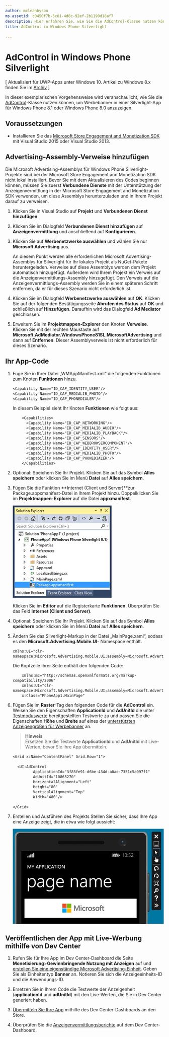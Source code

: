 ```yaml
---
author: mcleanbyron
ms.assetid: c0450f7b-5c81-4d8c-92ef-2b1190d18af7
description: Hier erfahren Sie, wie Sie die AdControl-Klasse nutzen können, um Werbebanner in einer Silverlight-App für Windows Phone 8.1 oder Windows Phone 8.0 anzuzeigen.
title: AdControl in Windows Phone Silverlight

---
```


# AdControl in Windows Phone Silverlight


\[ Aktualisiert für UWP-Apps unter Windows 10. Artikel zu Windows 8.x finden Sie im [Archiv](http://go.microsoft.com/fwlink/p/?linkid=619132) \]

In dieser exemplarischen Vorgehensweise wird veranschaulicht, wie Sie die [AdControl](https://msdn.microsoft.com/library/windows/apps/hh524191.aspx)-Klasse nutzen können, um Werbebanner in einer Silverlight-App für Windows Phone 8.1 oder Windows Phone 8.0 anzuzeigen.

## Voraussetzungen

*  Installieren Sie das [Microsoft Store Engagement and Monetization SDK](http://aka.ms/store-em-sdk) mit Visual Studio 2015 oder Visual Studio 2013.


## Advertising-Assembly-Verweise hinzufügen

Die Microsoft Advertising-Assemblys für Windows Phone Silverlight-Projekte sind bei der Microsoft Store Engagement and Monetization SDK nicht lokal installiert. Bevor Sie mit dem Aktualisieren des Codes beginnen können, müssen Sie zuerst **Verbundene Dienste** mit der Unterstützung der Anzeigenvermittlung in der Microsoft Store Engagement and Monetization SDK verwenden, um diese Assemblys herunterzuladen und in Ihrem Projekt darauf zu verweisen.

1.  Klicken Sie in Visual Studio auf **Projekt** und **Verbundenen Dienst hinzufügen**.

2.  Klicken Sie im Dialogfeld **Verbundenen Dienst hinzufügen** auf **Anzeigenvermittlung** und anschließend auf **Konfigurieren**.

3.  Klicken Sie auf **Werbenetzwerke auswählen** und wählen Sie nur **Microsoft Advertising** aus.

    An diesem Punkt werden alle erforderlichen Microsoft Advertising-Assemblys für Silverlight für Ihr lokales Projekt als NuGet-Pakete heruntergeladen. Verweise auf diese Assemblys werden dem Projekt automatisch hinzugefügt. Außerdem wird Ihrem Projekt ein Verweis auf die Anzeigenvermittlungs-Assembly hinzugefügt. Den Verweis auf die Anzeigenvermittlungs-Assembly werden Sie in einem späteren Schritt entfernen, da er für dieses Szenario nicht erforderlich ist.

4.  Klicken Sie im Dialogfeld **Werbenetzwerke auswählen** auf **OK**. Klicken Sie auf der folgenden Bestätigungsseite **Abrufen des Status** auf **OK** und schließlich auf **Hinzufügen**. Daraufhin wird das Dialogfeld **Ad Mediator** geschlossen.

5.  Erweitern Sie im **Projektmappen-Explorer** den Knoten **Verweise**. Klicken Sie mit der rechten Maustaste auf **Microsoft.AdMediator.WindowsPhone81SL.MicrosoftAdvertising** und dann auf **Entfernen**. Dieser Assemblyverweis ist nicht erforderlich für dieses Szenario.

## Ihr App-Code


1.  Füge Sie in Ihrer Datei „WMAppManifest.xml“ die folgenden Funktionen zum Knoten **Funktionen** hinzu.

    ``` syntax
    <Capability Name="ID_CAP_IDENTITY_USER"/>
    <Capability Name="ID_CAP_MEDIALIB_PHOTO"/>
    <Capability Name="ID_CAP_PHONEDIALER"/>
    ```

    In diesem Beispiel sieht Ihr Knoten **Funktionen** wie folgt aus:

    ``` syntax
        <Capabilities>
          <Capability Name="ID_CAP_NETWORKING"/>
          <Capability Name="ID_CAP_MEDIALIB_AUDIO"/>
          <Capability Name="ID_CAP_MEDIALIB_PLAYBACK"/>
          <Capability Name="ID_CAP_SENSORS"/>
          <Capability Name="ID_CAP_WEBBROWSERCOMPONENT"/>
          <Capability Name="ID_CAP_IDENTITY_USER"/>
          <Capability Name="ID_CAP_MEDIALIB_PHOTO"/>
          <Capability Name="ID_CAP_PHONEDIALER"/>
        </Capabilities>
    ```

2.  Optional: Speichern Sie Ihr Projekt. Klicken Sie auf das Symbol **Alles speichern** oder klicken Sie im Menü **Datei** auf **Alles speichern**.

3.  Fügen Sie die Funktion **Internet (Client und Server)**zur Package.appxmanifest-Datei in Ihrem Projekt hinzu. Doppelklicken Sie im **Projektmappen-Explorer** auf die Datei **appxmanifest**.

    ![wp81silverlightmarkup\-Solutionexplorer\-packageappxmanifest](images/13-b98c2a1a-69c3-4018-be0a-6ce010e703e7.jpg)

    Klicken Sie im **Editor** auf die Registerkarte **Funktionen**. Überprüfen Sie das Feld **Internet (Client und Server)**.

4.  Optional: Speichern Sie Ihr Projekt. Klicken Sie auf das Symbol **Alles speichern** oder klicken Sie im Menü **Datei** auf **Alles speichern**.

5.  Ändern Sie das Silverlight-Markup in der Datei „MainPage.xaml“, sodass es den **Microsoft.Advertising.Mobile.UI**- Namespace enthält.

    ``` syntax
    xmlns:UI="clr-namespace:Microsoft.Advertising.Mobile.UI;assembly=Microsoft.Advertising.Mobile.UI"
    ```

    Die Kopfzeile Ihrer Seite enthält den folgenden Code:

    ``` syntax
        xmlns:mc="http://schemas.openxmlformats.org/markup-compatibility/2006"
        xmlns:UI="clr-namespace:Microsoft.Advertising.Mobile.UI;assembly=Microsoft.Advertising.Mobile.UI"
        x:Class="PhoneApp1.MainPage"
    ```

6.  Fügen Sie im **Raster**-Tag den folgenden Code für die **AdControl** ein. Weisen Sie den Eigenschaften **ApplicationId** und **AdUnitId** die unter [Testmoduswerte](test-mode-values.md) bereitgestellten Testwerte zu und passen Sie die Eigenschaften **Höhe** und **Breite** auf eines der [unterstützten Anzeigengrößen für Werbebanner](supported-ad-sizes-for-banner-ads.md) an.

    > **Hinweis**  
    Ersetzen Sie die Testwerte **ApplicationId** und **AdUnitId** mit Live-Werten, bevor Sie Ihre App übermitteln.

    ``` syntax
    <Grid x:Name="ContentPanel" Grid.Row="1">

      <UI:AdControl
             ApplicationId="3f83fe91-d6be-434d-a0ae-7351c5a997f1"
             AdUnitId="10865270"
             HorizontalAlignment="Left"
             Height="80"
             VerticalAlignment="Top"
             Width="480"/>

    </Grid>
    ```

7.  Erstellen und Ausführen des Projekts Stellen Sie sicher, dass Ihre App eine Anzeige zeigt, die in etwa wie folgt aussieht:

    ![wp81silverlight\-emulatorwithad](images/13-8db1492f-ae1d-439b-9b78-bed8e22fe996.jpg)

## Veröffentlichen der App mit Live-Werbung mithilfe von Dev Center


1.  Rufen Sie für Ihre App im Dev Center-Dashboard die Seite **Monetisierung**&gt;**Gewinnbringende Nutzung mit Anzeigen** auf und [erstellen Sie eine eigenständige Microsoft Advertising-Einheit](../publish/monetize-with-ads.md). Geben Sie als Einheitentyp **Banner** an. Notieren Sie sich die Anzeigeeinheits-ID und die Anwendungs-ID.

2.  Ersetzen Sie in Ihrem Code die Testwerte der Anzeigenheit (**applicationId** und **adUnitId**) mit den Live-Werten, die Sie in Dev Center generiert haben.

3.  [Übermitteln Sie Ihre App](../publish/app-submissions.md) mithilfe des Dev Center-Dashboards an den Store.

4.  Überprüfen Sie die [Anzeigenvermittlungsberichte](../publish/advertising-performance-report.md) auf dem Dev Center-Dashboard.


 


<!--HONumber=May16_HO2-->


